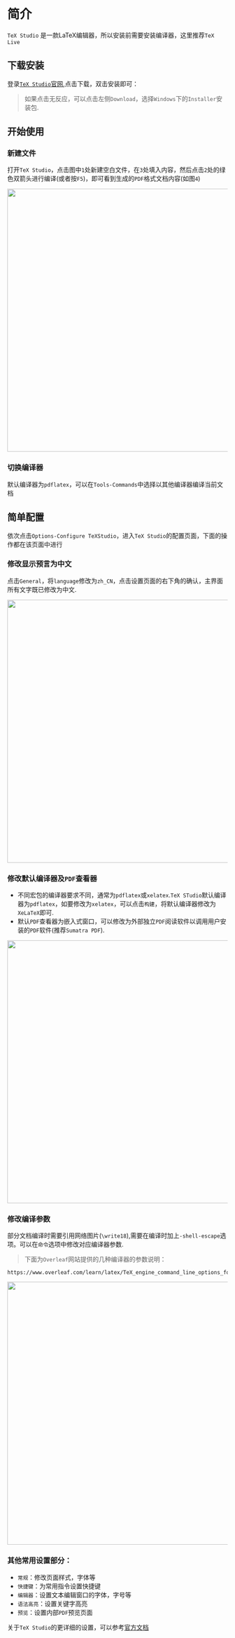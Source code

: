 # 简介
`TeX Studio` 是一款LaTeX编辑器，所以安装前需要安装编译器，这里推荐`TeX Live`

## 下载安装
登录[`TeX Studio`官网](https://www.texstudio.org/),点击下载，双击安装即可：
> 如果点击无反应，可以点击左侧`Download`，选择`Windows`下的`Installer`安装包.


## 开始使用

### 新建文件
打开`TeX Studio`，点击图中`1`处新建空白文件，在`3`处填入内容，然后点击`2`处的绿色双箭头进行编译(或者按`F5`)，即可看到生成的`PDF`格式文档内容(如图`4`)
<p align="center">
<img src="https://github.com/yuchengqi9/mathcrowd-docs/blob/yuchengqi9-win_install_tl/source/howtos/images/tex_new_build.png" width="600">
</p>

### 切换编译器
默认编译器为`pdflatex`，可以在`Tools-Commands`中选择以其他编译器编译当前文档


## 简单配置

依次点击`Options-Configure TeXStudio`，进入`TeX Studio`的配置页面，下面的操作都在该页面中进行

### 修改显示预言为中文
点击`General`，将`language`修改为`zh_CN`，点击设置页面的右下角的确认，主界面所有文字既已修改为中文.
<p align="center">
<img src="https://github.com/yuchengqi9/mathcrowd-docs/blob/yuchengqi9-win_install_tl/source/howtos/images/tex_st_lag.png" width="600">
</p>
  
  
### 修改默认编译器及`PDF`查看器
- 不同宏包的编译器要求不同，通常为`pdflatex`或`xelatex`.`TeX STudio`默认编译器为`pdflatex`，如要修改为`xelatex`，可以点击`构建`，将默认编译器修改为`XeLaTeX`即可.
- 默认`PDF`查看器为嵌入式窗口，可以修改为外部独立`PDF`阅读软件以调用用户安装的`PDF`软件(推荐`Sumatra PDF`).

<p align="center">
<img src="https://github.com/yuchengqi9/mathcrowd-docs/blob/yuchengqi9-win_install_tl/source/howtos/images/tex_st_build.png" width="600">
</p>


### 修改编译参数
部分文档编译时需要引用网络图片(`\write18`),需要在编译时加上`-shell-escape`选项。可以在`命令`选项中修改对应编译器参数.
> 下面为`Overleaf`网站提供的几种编译器的参数说明：
```
https://www.overleaf.com/learn/latex/TeX_engine_command_line_options_for_pdfTeX,_XeTeX_and_LuaTeX
```
<p align="center">
<img src="https://github.com/yuchengqi9/mathcrowd-docs/blob/yuchengqi9-win_install_tl/source/howtos/images/tex_st_cmd.png" width="600">
</p>

### 其他常用设置部分：
- `常规`：修改页面样式，字体等
- `快捷键`：为常用指令设置快捷键
- `编辑器`：设置文本编辑窗口的字体，字号等
- `语法高亮`：设置关键字高亮
- `预览`：设置内部`PDF`预览页面


关于`TeX Studio`的更详细的设置，可以参考[官方文档](http://texstudio.sourceforge.net/manual/current/usermanual_en.html)
